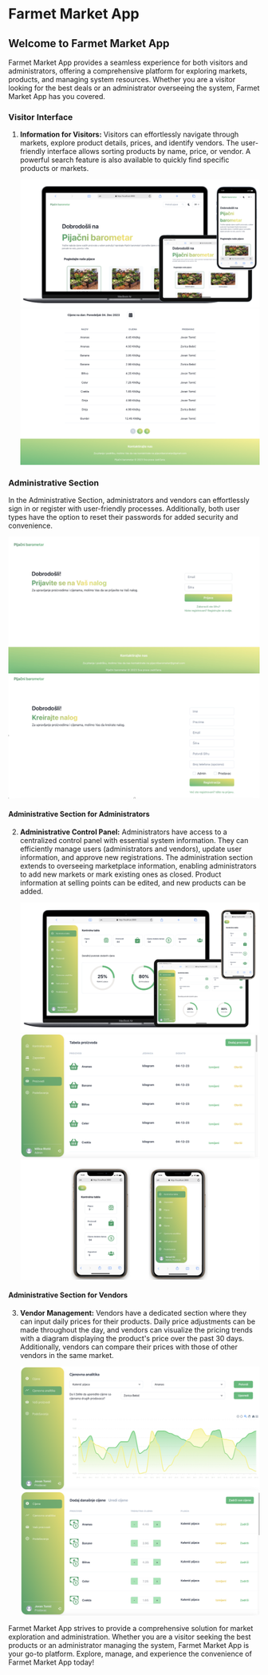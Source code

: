# Farmet Market App

## Welcome to Farmet Market App

Farmet Market App provides a seamless experience for both visitors and administrators, offering a comprehensive platform for exploring markets, products, and managing system resources. Whether you are a visitor looking for the best deals or an administrator overseeing the system, Farmet Market App has you covered.

### Visitor Interface

1. **Information for Visitors:**
   Visitors can effortlessly navigate through markets, explore product details, prices, and identify vendors. The user-friendly interface allows sorting products by name, price, or vendor. A powerful search feature is also available to quickly find specific products or markets.

   ![Homepage](interface/visitor/homepage.png)
   ![Products](interface/visitor/homepage_products.png)

### Administrative Section 

In the Administrative Section, administrators and vendors can effortlessly sign in or register with user-friendly processes. Additionally, both user types have the option to reset their passwords for added security and convenience.

   ![Sign In](interface/admin/sign_in.png)
   ![Registration](interface/admin/registration.png)

#### Administrative Section for Administrators

2. **Administrative Control Panel:**
   Administrators have access to a centralized control panel with essential system information. They can efficiently manage users (administrators and vendors), update user information, and approve new registrations. The administration section extends to overseeing marketplace information, enabling administrators to add new markets or mark existing ones as closed. Product information at selling points can be edited, and new products can be added.

   ![Dashboard](interface/admin/dashboard.png)
   ![Product Management](interface/admin/product_management.png)
   ![Mobile Menu](interface/admin/mobile_menu.png)

#### Administrative Section for Vendors

3. **Vendor Management:**
   Vendors have a dedicated section where they can input daily prices for their products. Daily price adjustments can be made throughout the day, and vendors can visualize the pricing trends with a diagram displaying the product's price over the past 30 days. Additionally, vendors can compare their prices with those of other vendors in the same market.

   ![Price Comparison](interface/admin/price_comparison.png)
   ![Vendor Price Adding](interface/admin/vendor_price_adding.png)


Farmet Market App strives to provide a comprehensive solution for market exploration and administration. Whether you are a visitor seeking the best products or an administrator managing the system, Farmet Market App is your go-to platform. Explore, manage, and experience the convenience of Farmet Market App today!
